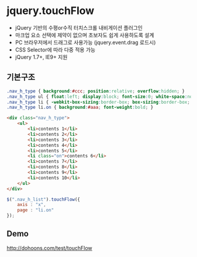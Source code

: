 ﻿# jquery.touchFlow
- jQuery 기반의 수평or수직 터치스크롤 내비게이션 플러그인
- 마크업 요소 선택에 제약이 없으며 초보자도 쉽게 사용하도록 설계
- PC 브라우저에서 드래그로 사용가능 (jquery.event.drag 로드시)
- CSS Selector에 따라 다중 적용 가능
- jQuery 1.7+, IE9+ 지원

## 기본구조
``` css
.nav_h_type { background:#ccc; position:relative; overflow:hidden; }
.nav_h_type ul { float:left; display:block; font-size:0; white-space:nowrap; position:relative; }
.nav_h_type li { -webkit-box-sizing:border-box; box-sizing:border-box; display:inline-block; width:100px; height:100px; line-height:100px; vertical-align:top; text-align:center; font-size:12px; background:#eee; border:1px solid #ccc; }
.nav_h_type li.on { background:#aaa; font-weight:bold; }
```

``` html
<div class="nav_h_type">
	<ul>
		<li>contents 1</li>
		<li>contents 2</li>
		<li>contents 3</li>
		<li>contents 4</li>
		<li>contents 5</li>
		<li class="on">contents 6</li>
		<li>contents 7</li>
		<li>contents 8</li>
		<li>contents 9</li>
		<li>contents 10</li>
	</ul>
</div>
```

``` js
$(".nav_h_list").touchFlow({
	axis : "x",
	page : "li.on"
});
```

## Demo
http://dohoons.com/test/touchFlow
